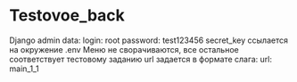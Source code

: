 # Testovoe_back
Django admin data:
login: root
password: test123456
secret_key ссылается на окружение .env
Меню не сворачиваются, все остальное соответствует тестовому заданию
url задается в формате слага: url: main_1_1
